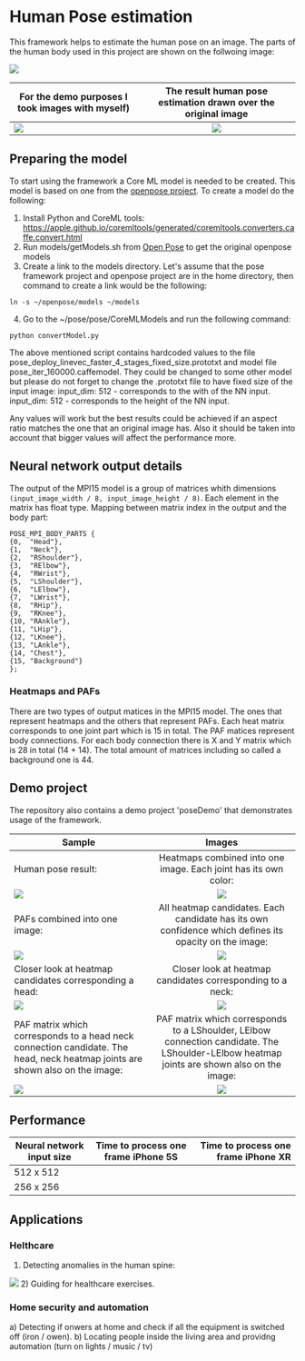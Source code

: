 # Human Pose estimation
This framework helps to estimate the human pose on an image. The parts of the human body used in this project are shown on the follwoing image:

<img src="sample-images/vitruvian_shape.png?sanitize=true&raw=true" />

| For the demo purposes I took images with myself)                 | The result human pose estimation drawn over the original image   |
| ---------------------------------------------------------------------------------------------------------------------------- |:---------------------------------------------------------------------------:|
| <img src="pose/poseDemo/Assets.xcassets/sample-pose1-resized.imageset/sample-pose1-resized.png" /> | <img src="sample-images/pose-result.png" />                                                        |

## Preparing the model
To start using the framework a Core ML model is needed to be created. This model is based on one from the [openpose project](https://github.com/CMU-Perceptual-Computing-Lab/openpose). To create a model do the following:
1) Install Python and CoreML tools: https://apple.github.io/coremltools/generated/coremltools.converters.caffe.convert.html
2) Run models/getModels.sh from [Open Pose](https://github.com/CMU-Perceptual-Computing-Lab/openpose) to get the original openpose models
3) Create a link to the models directory. Let's assume that the pose framework project and openpose project are in the home directory, then command to create a link would be the following:

`ln -s ~/openpose/models ~/models`

4) Go to the ~/pose/pose/CoreMLModels and run the following command:

`python convertModel.py`

The above mentioned script contains hardcoded values to the file pose_deploy_linevec_faster_4_stages_fixed_size.prototxt and model file pose_iter_160000.caffemodel.
They could be changed to some other model but please do not forget to change the .prototxt file to have fixed size of the input image:
input_dim: 512  - corresponds to the with of the NN input.
input_dim: 512  - corresponds to the height of the NN input.

Any values will work but the best results could be achieved if an aspect ratio matches the one that an original image has. Also it should be taken into account that bigger values will affect the performance more.

## Neural network output details
The output of the MPI15 model is a group of matrices whith dimensions `(input_image_width / 8, input_image_height / 8)`. Each element in the matrix has float type. Mapping between matrix index in the output and the body part:
```
POSE_MPI_BODY_PARTS {
{0,  "Head"},
{1,  "Neck"},
{2,  "RShoulder"},
{3,  "RElbow"},
{4,  "RWrist"},
{5,  "LShoulder"},
{6,  "LElbow"},
{7,  "LWrist"},
{8,  "RHip"},
{9,  "RKnee"},
{10, "RAnkle"},
{11, "LHip"},
{12, "LKnee"},
{13, "LAnkle"},
{14, "Chest"},
{15, "Background"}
};
```

### Heatmaps and PAFs
There are two types of output matices in the MPI15 model. The ones that represent heatmaps and the others that represent PAFs. Each heat matrix corresponds to one joint part which is 15 in total. The PAF matices represent body connections. For each body connection there is X and Y matrix which is 28 in total (14 + 14). The total amount of matrices including so called a background one is 44.

## Demo project
The repository also contains a demo project 'poseDemo' that demonstrates usage of the framework.

| Sample                                                                             | Images                                                                                              |
| --------------------------------------------------------------- |:---------------------------------------------------------------------------:|
| Human pose result:                                                          | Heatmaps combined into one image. Each joint has its own color:|
| <img src="sample-images/pose-result.png?sanitize=true&raw=true" /> |  <img src="sample-images/heatmaps.png?sanitize=true&raw=true" />                   |
| PAFs combined into one image:                                      |   All heatmap candidates. Each candidate has its own confidence which defines its opacity on the image: |
| <img src="sample-images/PAFs.png?sanitize=true&raw=true" />           | <img src="sample-images/heatmap-candidates.png?sanitize=true&raw=true" /> |
| Closer look at heatmap candidates corresponding a head:| Closer look at heatmap candidates corresponding to a neck:|
| <img src="sample-images/head-heatmap-candidates.png?sanitize=true&raw=true" /> | <img src="sample-images/neck-heatmap-candidates.png?sanitize=true&raw=true" /> |
|  PAF matrix which corresponds to a head neck connection candidate. The head, neck heatmap joints are shown also on the image: | PAF matrix which corresponds to a LShoulder, LElbow connection candidate. The LShoulder-LElbow heatmap joints are shown also on the image:|
| <img src="sample-images/PAF-X-head-neck-connection.png?sanitize=true&raw=true" /> | <img src="sample-images/PAF-X-LShoulder-LElbow-connection.png?sanitize=true&raw=true" />|

## Performance
| Neural network input size      | Time to process one frame iPhone 5S         | Time to process one frame iPhone XR       |
| --------------------------------- |:-------------------------------------------------:|-------------------------------------------------:|
| 512 x 512                               |                                                                      |                                                                      |
| 256 x 256                               |                                                                       |                                                                      |

## Applications

### Helthcare

1) Detecting anomalies in the human spine:
<img src="sample-images/pose-result-scoliosis.png?sanitize=true&raw=true" />
2) Guiding for healthcare exercises.

### Home security and automation

a) Detecting if onwers at home and check if all the equipment is switched off (iron / owen).
b) Locating people inside the living area and providng automation (turn on lights / music / tv)

